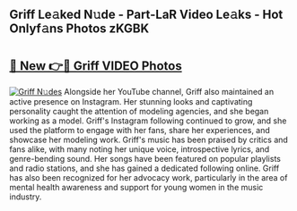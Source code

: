 ## Griff Le𝚊ked N𝚞de - Part-LaR Video Le𝚊ks - Hot Onlyf𝚊ns Photos zKGBK

# <h2><a href="http://ab32512.deff.icu/?id=Griff">🔗 New 👉🔴 Griff VIDEO Photos</a></h2>

[![Griff N𝚞des](https://i.imgur.com/rIISA9y.gif)](http://ab32512.deff.icu/?id=Griff)
Alongside her YouTube channel, Griff also maintained an active presence on Instagram. Her stunning looks and captivating personality caught the attention of modeling agencies, and she began working as a model. Griff's Instagram following continued to grow, and she used the platform to engage with her fans, share her experiences, and showcase her modeling work. Griff's music has been praised by critics and fans alike, with many noting her unique voice, introspective lyrics, and genre-bending sound. Her songs have been featured on popular playlists and radio stations, and she has gained a dedicated following online. Griff has also been recognized for her advocacy work, particularly in the area of mental health awareness and support for young women in the music industry.
